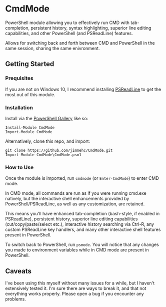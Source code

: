 # CmdMode
PowerShell module allowing you to effectively run CMD with tab-completion, persistent history, syntax highlighting, superior line editing capabilities, and other PowerShell (and PSReadLine) features.

Allows for switching back and forth between CMD and PowerShell in the same session, sharing the same enivronment.

## Getting Started
### Prequisites
If you are not on Windows 10, I recommend installing [PSReadLine](https://github.com/lzybkr/PSReadLine) to get the most out of this module.

### Installation
Install via the [PowerShell Gallery](https://www.powershellgallery.com) like so:
```
Install-Module CmdMode
Import-Module CmdMode
```

Alternatively, clone this repo, and import:
```
git clone https://github.com/jimmehc/CmdMode.git
Import-Module CmdMode\CmdMode.psm1
```

### How to Use
Once the module is imported, run `cmdmode` (or `Enter-CmdMode`) to enter CMD mode.  

In CMD mode, all commands are run as if you were running cmd.exe natively, but the interactive shell enhancements provided by PowerShell/PSReadLine, as well as any customization, are retained.  

This means you'll have enhanced tab-completion (bash-style, if enabled in PSReadLine), persistent history, superior line editing capabilities (cut/copy/paste/select etc.), interactive history searching via Ctrl-R, any custom PSReadLine key handlers, and many other interactive shell features present in PowerShell.

To switch back to PowerShell, run `psmode`.  You will notice that any changes you made to environment variables while in CMD mode are present in PowerShell.

## Caveats
I've been using this myself without many issues for a while, but I haven't extensively tested it.  I'm sure there are ways to break it, and that not everything works properly.  Please open a bug if you encounter any problems.
